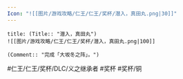 ```yaml
---
Icon: "![[图片/游戏攻略/仁王/仁王/奖杯/潜入，真田丸.png|30]]"
---
```

```ad-common-bronze-trophy
title: (Title:: "潜入，真田丸")
![[图片/游戏攻略/仁王/仁王/奖杯/潜入，真田丸.png|100]]

(Comment:: "完成「大坂冬之阵」。")
```

#仁王/仁王/奖杯/DLC/义之继承者 #奖杯 #奖杯/铜
